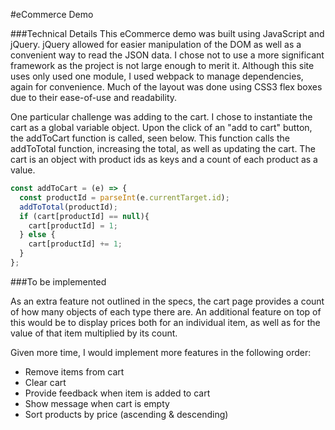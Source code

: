 #eCommerce Demo



###Technical Details
This eCommerce demo was built using JavaScript and jQuery. jQuery allowed for easier manipulation of the DOM as well as a convenient way to read the JSON data. I chose not to use a more significant framework as the project is not large enough to merit it. Although this site uses only used one module, I used webpack to manage dependencies, again for convenience. Much of the layout was done using CSS3 flex boxes due to their ease-of-use and readability.

One particular challenge was adding to the cart. I chose to instantiate the cart as a global variable object. Upon the click of an "add to cart" button, the addToCart function is called, seen below. This function calls the addToTotal function, increasing the total, as well as updating the cart. The cart is an object with product ids as keys and a count of each product as a value. 

```javascript
const addToCart = (e) => {
  const productId = parseInt(e.currentTarget.id);
  addToTotal(productId);
  if (cart[productId] == null){
    cart[productId] = 1;
  } else {
    cart[productId] += 1;
  }
};
```

###To be implemented

As an extra feature not outlined in the specs, the cart page provides a count of how many objects of each type there are. An additional feature on top of this would be to display prices both for an individual item, as well as for the value of that item multiplied by its count.

Given more time, I would implement more features in the following order:

* Remove items from cart
* Clear cart
* Provide feedback when item is added to cart
* Show message when cart is empty
* Sort products by price (ascending & descending)
